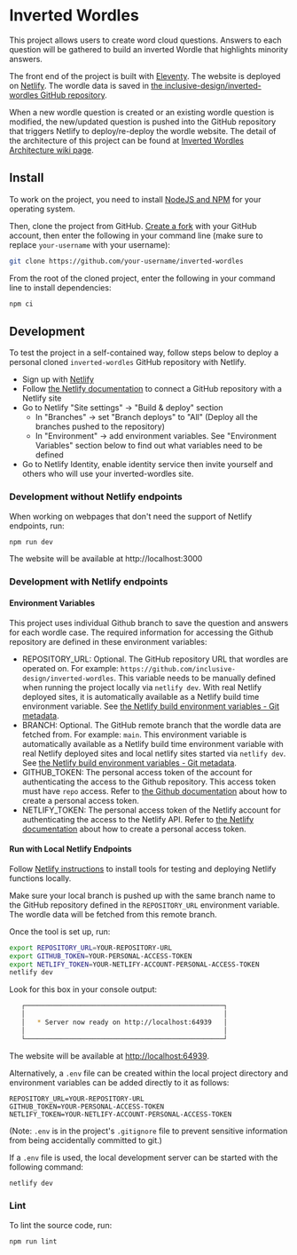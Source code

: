 # Inverted Wordles

This project allows users to create word cloud questions. Answers to each question will be gathered to build an
inverted Wordle that highlights minority answers.

The front end of the project is built with [Eleventy](https://11ty.dev/). The website is deployed on
[Netlify](https://www.netlify.com/). The wordle data is saved in [the inclusive-design/inverted-wordles GitHub
repository](https://github.com/inclusive-design/inverted-wordles/).

When a new wordle question is created or an existing wordle question is modified, the new/updated question is pushed
into the GitHub repository that triggers Netlify to deploy/re-deploy the wordle website. The detail of the architecture
of this project can be found at [Inverted Wordles Architecture wiki page](https://wiki.fluidproject.org/display/fluid/Inverted+Wordles+Architecture).

## Install

To work on the project, you need to install [NodeJS and NPM](https://nodejs.org/en/download/) for your operating
system.

Then, clone the project from GitHub. [Create a fork](https://help.github.com/en/github/getting-started-with-github/fork-a-repo)
with your GitHub account, then enter the following in your command line (make sure to replace `your-username` with your username):

```bash
git clone https://github.com/your-username/inverted-wordles
```

From the root of the cloned project, enter the following in your command line to install dependencies:

```bash
npm ci
```

## Development

To test the project in a self-contained way, follow steps below to deploy a personal cloned `inverted-wordles`
GitHub repository with Netlify.

* Sign up with [Netlify](https://netlify.com/)
* Follow [the Netlify documentation](https://docs.netlify.com/site-deploys/create-deploys/#deploy-with-git) to connect
a GitHub repository with a Netlify site
* Go to Netlify "Site settings" -> "Build & deploy" section
    * In "Branches" -> set "Branch deploys" to "All" (Deploy all the branches pushed to the repository)
    * In "Environment" -> add environment variables. See "Environment Variables" section below to find out
    what variables need to be defined
* Go to Netlify Identity, enable identity service then invite yourself and others who will use your inverted-wordles
site.

### Development without Netlify endpoints

When working on webpages that don't need the support of Netlify endpoints, run:

```bash
npm run dev
```

The website will be available at http://localhost:3000

### Development with Netlify endpoints

#### Environment Variables

This project uses individual Github branch to save the question and answers for each wordle case. The required
information for accessing the Github repository are defined in these environment variables:

* REPOSITORY_URL: Optional. The GitHub repository URL that wordles are operated on. For example:
`https://github.com/inclusive-design/inverted-wordles`. This variable needs to be manually defined when running
the project locally via `netlify dev`. With real Netlify deployed sites, it is automatically available as a Netlify
build time environment variable. See [the Netlify build environment variables - Git metadata](https://docs.netlify.com/configure-builds/environment-variables/#git-metadata).
* BRANCH: Optional. The GitHub remote branch that the wordle data are fetched from. For example:
`main`. This environment variable is automatically available as a Netlify build time environment variable with real
Netlify deployed sites and local netlify sites started via `netlify dev`. See
[the Netlify build environment variables - Git metadata](https://docs.netlify.com/configure-builds/environment-variables/#git-metadata).
* GITHUB_TOKEN: The personal access token of the account for authenticating the access to the Github repository. This
access token must have `repo` access. Refer to [the Github documentation](https://docs.github.com/en/github/authenticating-to-github/creating-a-personal-access-token)
about how to create a personal access token.
* NETLIFY_TOKEN: The personal access token of the Netlify account for authenticating the access to the Netlify API.
Refer to [the Netlify documentation](https://docs.netlify.com/api/get-started/#authentication) about how to create
a personal access token.

#### Run with Local Netlify Endpoints

Follow [Netlify instructions](https://docs.netlify.com/functions/build-with-javascript/#tools) to install tools for testing
and deploying Netlify functions locally.

Make sure your local branch is pushed up with the same branch name to the GitHub repository defined in the
`REPOSITORY_URL` environment variable. The wordle data will be fetched from this remote branch.

Once the tool is set up, run:

```bash
export REPOSITORY_URL=YOUR-REPOSITORY-URL
export GITHUB_TOKEN=YOUR-PERSONAL-ACCESS-TOKEN
export NETLIFY_TOKEN=YOUR-NETLIFY-ACCOUNT-PERSONAL-ACCESS-TOKEN
netlify dev
```

Look for this box in your console output:

```bash
   ┌──────────────────────────────────────────────────┐
   │                                                  │
   │   * Server now ready on http://localhost:64939   │
   │                                                  │
   └──────────────────────────────────────────────────┘
```

The website will be available at [http://localhost:64939](http://localhost:64939).

Alternatively, a `.env` file can be created within the local project directory and
environment variables can be added directly to it as follows:

```env
REPOSITORY_URL=YOUR-REPOSITORY-URL
GITHUB_TOKEN=YOUR-PERSONAL-ACCESS-TOKEN
NETLIFY_TOKEN=YOUR-NETLIFY-ACCOUNT-PERSONAL-ACCESS-TOKEN
```

(Note: `.env` is in the project's `.gitignore` file to prevent sensitive information from being accidentally
committed to git.)

If a `.env` file is used, the local development server can be started with the following command:

```bash
netlify dev
```

### Lint

To lint the source code, run:

```bash
npm run lint
```
